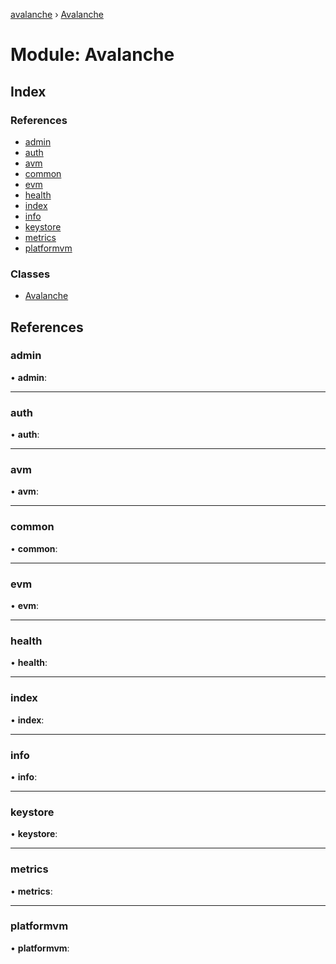 [avalanche](../README.md) › [Avalanche](avalanche.md)

# Module: Avalanche

## Index

### References

* [admin](avalanche.md#admin)
* [auth](avalanche.md#auth)
* [avm](avalanche.md#avm)
* [common](avalanche.md#common)
* [evm](avalanche.md#evm)
* [health](avalanche.md#health)
* [index](avalanche.md#index)
* [info](avalanche.md#info)
* [keystore](avalanche.md#keystore)
* [metrics](avalanche.md#metrics)
* [platformvm](avalanche.md#platformvm)

### Classes

* [Avalanche](../classes/avalanche.avalanche-1.md)

## References

###  admin

• **admin**:

___

###  auth

• **auth**:

___

###  avm

• **avm**:

___

###  common

• **common**:

___

###  evm

• **evm**:

___

###  health

• **health**:

___

###  index

• **index**:

___

###  info

• **info**:

___

###  keystore

• **keystore**:

___

###  metrics

• **metrics**:

___

###  platformvm

• **platformvm**:
